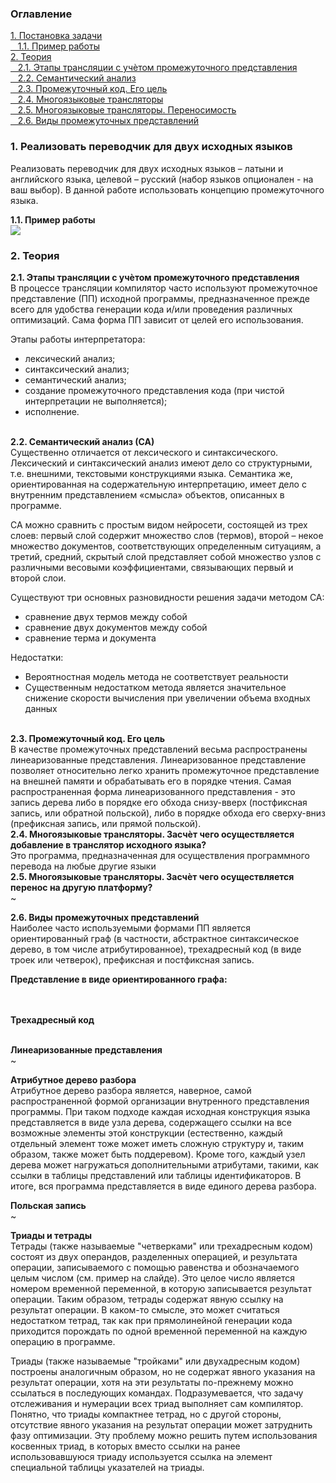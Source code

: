 <h3>Оглавление</h3>
<a href="#one">1. Постановка задачи</a><br>
<a href="#two">&nbsp;&nbsp;&nbsp;1.1. Пример работы</a><br>
<a href="#three">2. Теория</a><br>
<a href="#four">&nbsp;&nbsp;&nbsp;2.1. Этапы трансляции с учѐтом промежуточного представления</a><br>
<a href="#five">&nbsp;&nbsp;&nbsp;2.2. Семантический анализ</a><br>
<a href="#six">&nbsp;&nbsp;&nbsp;2.3. Промежуточный код. Его цель</a><br>
<a href="#seven">&nbsp;&nbsp;&nbsp;2.4. Многоязыковые трансляторы</a><br>
<a href="#eight">&nbsp;&nbsp;&nbsp;2.5. Многоязыковые трансляторы. Переносимость</a><br>
<a href="#night">&nbsp;&nbsp;&nbsp;2.6. Виды промежуточных представлений </a><br>


<h3 id="one">1. Реализовать переводчик для двух исходных языков</h3>
<p>Реализовать переводчик для двух исходных языков – латыни и английского 
языка, целевой – русский (набор языков опционален - на ваш выбор). В данной работе использовать концепцию промежуточного языка.
</p>

<b id="two">1.1. Пример работы</b> <br>
<img src="https://habrastorage.org/files/d5a/e6e/386/d5ae6e386ecd460482039cca6ddcb76d.png"/>
<p></p>

<h3 id="three">2. Теория</h3>
<b id="four">2.1. Этапы трансляции с учѐтом промежуточного представления</b><br>
В процессе трансляции компилятор часто используют промежуточное представление (ПП) исходной программы, предназначенное прежде всего для удобства генерации кода и/или проведения различных оптимизаций. Сама форма ПП зависит от целей его использования.

Этапы работы интерпретатора:
*	лексический анализ;
*	синтаксический анализ;
*	семантический анализ;
*	создание промежуточного представления кода (при чистой интерпретации не выполняется);
*	исполнение.


<br>
<b id="five">2.2. Семантический анализ (СА)</b> <br>
Существенно отличается от лексического и синтаксического. Лексический и синтаксический анализ имеют дело со структурными, т.е. внешними, текстовыми конструкциями языка. Семантика же, ориентированная на содержательную интерпретацию, имеет дело с внутренним представлением «смысла» объектов, описанных в программе. 

СА можно сравнить с простым видом нейросети, состоящей из трех слоев: первый слой содержит множество слов (термов), второй – некое множество документов, соответствующих определенным ситуациям, а третий, средний, скрытый слой представляет собой множество узлов с различными весовыми коэффициентами, связывающих первый и второй слои.

Существуют три основных разновидности решения задачи методом СА:
* сравнение двух термов между собой
* сравнение двух документов между собой
* сравнение терма и документа

Недостатки:
*	Вероятностная модель метода не соответствует реальности
*	Существенным недостатком метода является значительное снижение скорости вычисления при увеличении объема входных данных 

<br>
<b id="six">2.3. Промежуточный код. Его цель</b> <br>
В качестве  промежуточных представлений  весьма распространены
линеаризованные представления.  Линеаризованное  представление
позволяет    относительно    легко    хранить    промежуточное
представление на  внешней памяти  и обрабатывать его в порядке
чтения.   Самая    распространенная   форма   линеаризованного
представления -  это запись  дерева либо  в порядке его обхода
снизу-вверх (постфиксная  запись, или обратной польской), либо
в порядке  обхода  его  сверху-вниз  (префиксная  запись,  или
прямой польской).

<br>
<b id="seven">2.4. Многоязыковые трансляторы. Засчѐт чего осуществляется добавление в транслятор исходного языка?
</b><br>
Это программа, предназначенная для осуществления программного перевода на любые другие языки

<br>
<b id="eight">2.5. Многоязыковые трансляторы. Засчѐт чего осуществляется перенос на другую платформу?</b><br>
~

<b id="night">2.6. Виды промежуточных представлений</b><br>
Наиболее часто используемыми формами ПП является ориентированный граф (в частности, абстрактное синтаксическое дерево, в том числе атрибутированное), трехадресный код (в виде троек или четверок), префиксная и постфиксная запись.

<b>Представление в виде ориентированного графа:</b> <br><br>
<img src="http://citforum.ru/programming/theory/serebryakov/main104x.gif" alt="">
<img src="http://citforum.ru/programming/theory/serebryakov/main105x.gif" alt="">

<b>Трехадресный код</b><br><br>
<img src="http://citforum.ru/programming/theory/serebryakov/8_4.png" alt="">

<b>Линеаризованные представления</b><br>
~ <br>

<b>Атрибутное дерево разбора</b><br>
<img src="https://habrastorage.org/files/d20/776/f49/d20776f49b7044c0805b012be5f270e7.png" alt="" align="left">
Атрибутное дерево разбора является, наверное, самой распространенной формой
организации внутренного представления программы. При таком подходе каждая
исходная конструкция языка представляется в виде узла дерева, содержащего ссылки на
все возможные элементы этой конструкции (естественно, каждый отдельный элемент
тоже может иметь сложную структуру и, таким образом, также может быть поддеревом).
Кроме того, каждый узел дерева может нагружаться дополнительными атрибутами,
такими, как ссылки в таблицы представлений или таблицы идентификаторов. В итоге,
вся программа представляется в виде единого дерева разбора. 

<b>Польская запись</b><br>
~ <br>

<b>Триады и тетрады</b><br>
<img src="https://habrastorage.org/files/84d/513/7f3/84d5137f3bf84330b0081e97fc50ec22.png" alt="" align="left">Тетрады (также называемые "четверками" или трехадресным кодом) состоят из двух
операндов, разделенных операцией, и результата операции, записываемого с помощью
равенства и обозначаемого целым числом (см. пример на слайде). Это целое число
является номером временной переменной, в которую записывается результат операции.
Таким образом, тетрады содержат явную ссылку на результат операции. В каком-то
смысле, это может считаться недостатком тетрад, так как при прямолинейной генерации
кода приходится порождать по одной временной переменной на каждую операцию в
программе.

Триады (также называемые "тройками" или двухадресным кодом) построены
аналогичным образом, но не содержат явного указания на результат операции, хотя на
эти результаты по-прежнему можно ссылаться в последующих командах.
Подразумевается, что задачу отслеживания и нумерации всех триад выполняет сам
компилятор. Понятно, что триады компактнее тетрад, но с другой стороны, отсутствие
явного указания на результат операции может затруднить фазу оптимизации. Эту
проблему можно решить путем использования косвенных триад, в которых вместо
ссылки на ранее использовавшуюся триаду используется ссылка на элемент специальной
таблицы указателей на триады. 